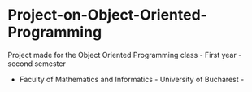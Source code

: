 # Project-on-Object-Oriented-Programming
Project made for the Object Oriented Programming class - First year - second semester
- Faculty of Mathematics and Informatics - University of Bucharest - 
